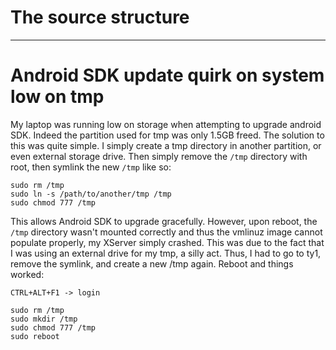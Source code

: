 # The source structure

---

# Android SDK update quirk on system low on tmp

My laptop was running low on storage when attempting to upgrade android SDK. Indeed the partition used for tmp was only 1.5GB freed. The solution to this was quite simple. I simply create a tmp directory in another partition, or even external storage drive. Then simply remove the `/tmp` directory with root, then symlink the new `/tmp` like so:

```
sudo rm /tmp
sudo ln -s /path/to/another/tmp /tmp
sudo chmod 777 /tmp
```

This allows Android SDK to upgrade gracefully. However, upon reboot, the `/tmp` directory wasn't mounted correctly and thus the vmlinuz image cannot populate properly, my XServer simply crashed. This was due to the fact that I was using an external drive for my tmp, a silly act. Thus, I had to go to ty1, remove the symlink, and create a new /tmp again. Reboot and things worked:

```
CTRL+ALT+F1 -> login

sudo rm /tmp
sudo mkdir /tmp
sudo chmod 777 /tmp
sudo reboot
```
